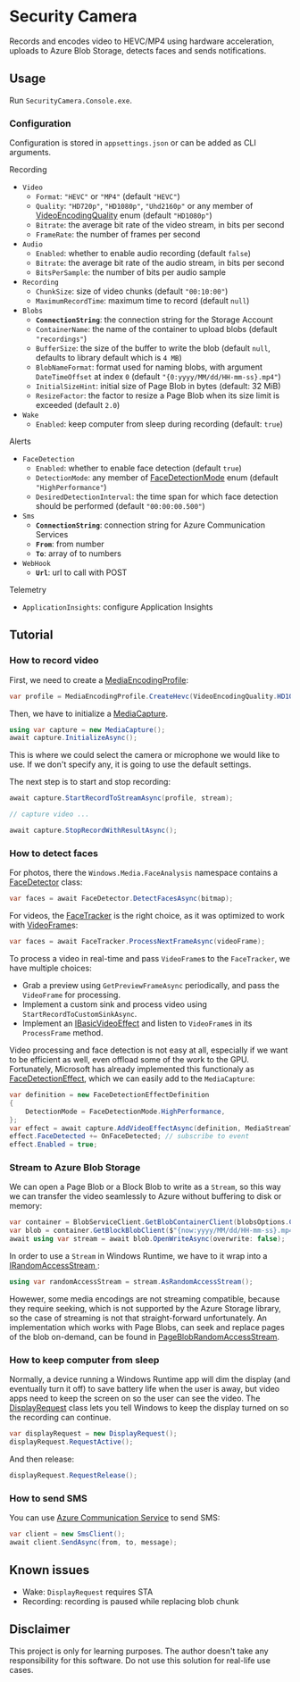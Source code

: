 # Security Camera
Records and encodes video to HEVC/MP4 using hardware acceleration, uploads to Azure Blob Storage, detects faces and sends notifications.

## Usage
Run `SecurityCamera.Console.exe`.

### Configuration
Configuration is stored in `appsettings.json` or can be added as CLI arguments.

Recording
- `Video`
  - `Format`: `"HEVC"` or `"MP4"` (default `"HEVC"`)
  - `Quality`: `"HD720p"`, `"HD1080p"`, `"Uhd2160p"` or any member of [VideoEncodingQuality](https://docs.microsoft.com/en-us/uwp/api/windows.media.mediaproperties.videoencodingquality) enum (default `"HD1080p"`)
  - `Bitrate`: the average bit rate of the video stream, in bits per second
  - `FrameRate`: the number of frames per second
- `Audio`
  - `Enabled`: whether to enable audio recording (default `false`)
  - `Bitrate`: the average bit rate of the audio stream, in bits per second
  - `BitsPerSample`: the number of bits per audio sample
- `Recording`
  - `ChunkSize`: size of video chunks (default `"00:10:00"`)
  - `MaximumRecordTime`: maximum time to record (default `null`)
- `Blobs`
  - **`ConnectionString`**: the connection string for the Storage Account
  - `ContainerName`: the name of the container to upload blobs (default `"recordings"`)
  - `BufferSize`: the size of the buffer to write the blob (default `null`, defaults to library default which is `4 MB`)
  - `BlobNameFormat`: format used for naming blobs, with argument `DateTimeOffset` at index `0` (default `"{0:yyyy/MM/dd/HH-mm-ss}.mp4"`)
  - `InitialSizeHint`: initial size of Page Blob in bytes (default: 32 MiB)
  - `ResizeFactor`: the factor to resize a Page Blob when its size limit is exceeded (default `2.0`)
- `Wake`
  - `Enabled`: keep computer from sleep during recording (default: `true`)

Alerts
- `FaceDetection`
  - `Enabled`: whether to enable face detection (default `true`)
  - `DetectionMode`: any member of [FaceDetectionMode](https://docs.microsoft.com/en-us/uwp/api/windows.media.core.facedetectionmode) enum (default `"HighPerformance"`)
  - `DesiredDetectionInterval`: the time span for which face detection should be performed (default `"00:00:00.500"`)
- `Sms`
  - **`ConnectionString`**: connection string for Azure Communication Services
  - **`From`**: from number
  - **`To`**: array of to numbers
- `WebHook`
  - **`Url`**: url to call with POST

Telemetry
- `ApplicationInsights`: configure Application Insights

## Tutorial
### How to record video
First, we need to create a [MediaEncodingProfile](https://docs.microsoft.com/en-us/uwp/api/windows.media.mediaproperties.mediaencodingprofile):
```cs
var profile = MediaEncodingProfile.CreateHevc(VideoEncodingQuality.HD1080p);
```

Then, we have to initialize a [MediaCapture](https://docs.microsoft.com/en-us/uwp/api/Windows.Media.Capture.MediaCapture).
```cs
using var capture = new MediaCapture();
await capture.InitializeAsync();
```

This is where we could select the camera or microphone we would like to use. If we don't specify any, it is going to use the default settings.

The next step is to start and stop recording:
```cs
await capture.StartRecordToStreamAsync(profile, stream);

// capture video ...

await capture.StopRecordWithResultAsync();
```

### How to detect faces
For photos, there the `Windows.Media.FaceAnalysis` namespace contains a [FaceDetector](https://docs.microsoft.com/en-us/uwp/api/windows.media.faceanalysis.facedetector) class:
```cs
var faces = await FaceDetector.DetectFacesAsync(bitmap);
```

For videos, the [FaceTracker](https://docs.microsoft.com/en-us/uwp/api/Windows.Media.FaceAnalysis.FaceTracker) is the right choice, as it was optimized to work with [VideoFrame](https://docs.microsoft.com/en-us/uwp/api/windows.media.videoframe)s:
```cs
var faces = await FaceTracker.ProcessNextFrameAsync(videoFrame);
```

To process a video in real-time and pass `VideoFrame`s to the `FaceTracker`, we have multiple choices:
 - Grab a preview using `GetPreviewFrameAsync` periodically, and pass the `VideoFrame` for processing.
 - Implement a custom sink and process video using `StartRecordToCustomSinkAsync`.
 - Implement an [IBasicVideoEffect](https://docs.microsoft.com/en-us/uwp/api/Windows.Media.Effects.IBasicVideoEffect) and listen to `VideoFrame`s in its `ProcessFrame` method.

Video processing and face detection is not easy at all, especially if we want to be efficient as well, even offload some of the work to the GPU. Fortunately, Microsoft has already implemented this functionaly as [FaceDetectionEffect](https://docs.microsoft.com/en-us/uwp/api/Windows.Media.Core.FaceDetectionEffect), which we can easily add to the `MediaCapture`:
```cs
var definition = new FaceDetectionEffectDefinition
{
    DetectionMode = FaceDetectionMode.HighPerformance,
};
var effect = await capture.AddVideoEffectAsync(definition, MediaStreamType.VideoRecord);
effect.FaceDetected += OnFaceDetected; // subscribe to event
effect.Enabled = true;
```

### Stream to Azure Blob Storage
We can open a Page Blob or a Block Blob to write as a `Stream`, so this way we can transfer the video seamlessly to Azure without buffering to disk or memory:
```cs
var container = BlobServiceClient.GetBlobContainerClient(blobsOptions.ContainerName);
var blob = container.GetBlockBlobClient($"{now:yyyy/MM/dd/HH-mm-ss}.mp4");
await using var stream = await blob.OpenWriteAsync(overwrite: false);
```

In order to use a `Stream` in Windows Runtime, we have to it wrap into a [IRandomAccessStream ](https://docs.microsoft.com/en-us/uwp/api/windows.storage.streams.irandomaccessstream):
```cs
using var randomAccessStream = stream.AsRandomAccessStream();
```

Howewer, some media encodings are not streaming compatible, because they require seeking, which is not supported by the Azure Storage library, so the case of streaming is not that straight-forward unfortunately. An implementation which works with Page Blobs, can seek and replace pages of the blob on-demand, can be found in [PageBlobRandomAccessStream](https://github.com/Peter-Juhasz/security-cam/blob/master/SecurityCamera.Console/Blobs/PageBlobRandomAccessStream.cs).

### How to keep computer from sleep
Normally, a device running a Windows Runtime app will dim the display (and eventually turn it off) to save battery life when the user is away, but video apps need to keep the screen on so the user can see the video. The [DisplayRequest](https://docs.microsoft.com/en-us/uwp/api/windows.system.display.displayrequest) class lets you tell Windows to keep the display turned on so the recording can continue.
```cs
var displayRequest = new DisplayRequest();
displayRequest.RequestActive();
```

And then release:
```cs
displayRequest.RequestRelease();
```

### How to send SMS
You can use [Azure Communication Service](https://azure.microsoft.com/en-us/services/communication-services/) to send SMS:
```cs
var client = new SmsClient();
await client.SendAsync(from, to, message);
```

## Known issues
 - Wake: `DisplayRequest` requires STA
 - Recording: recording is paused while replacing blob chunk

## Disclaimer
This project is only for learning purposes. The author doesn't take any responsibility for this software. Do not use this solution for real-life use cases.